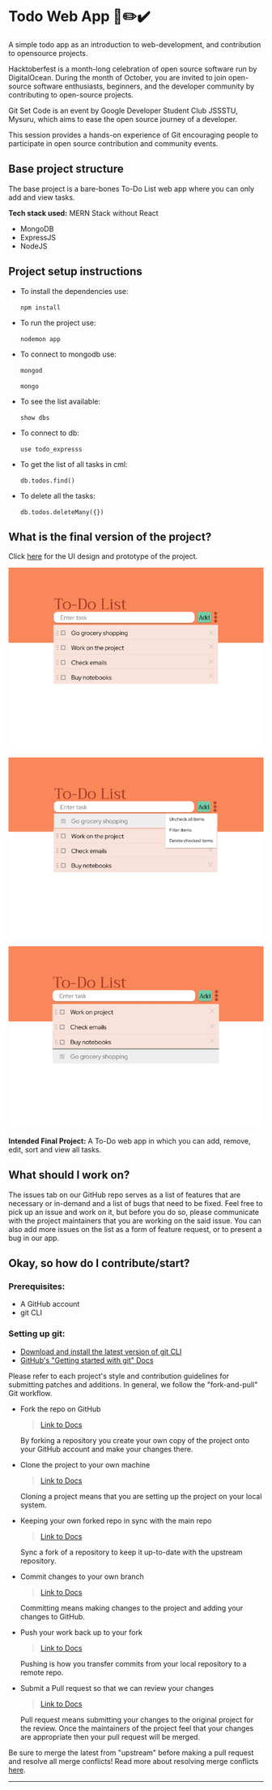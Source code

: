 # Todo Web App 📒✏️✔️
A simple todo app as an introduction to web-development, and contribution to opensource projects.
 
Hacktoberfest is a month-long celebration of open source software run by DigitalOcean. During the month of October, you are invited to join open-source software enthusiasts, beginners, and the developer community by contributing to open-source projects.
 
Git Set Code is an event by Google Developer Student Club JSSSTU, Mysuru, which aims to ease the open source journey of a developer. 
 
This session provides a hands-on experience of Git encouraging people to participate in open source contribution and community events.
 
## Base project structure
The base project is a bare-bones To-Do List web app where you can only add and view tasks. 
 
**Tech stack used:** MERN Stack without React
- MongoDB
- ExpressJS
- NodeJS
 
## Project setup instructions
 
- To install the dependencies use: 
 
    `npm install`
 
- To run the project use: 
 
    `nodemon app`
 
- To connect to mongodb use:
 
    `mongod`
 
    `mongo`
 
- To see the list available:
 
    `show dbs`
 
- To connect to db:
 
    `use todo_expresss`
 
- To get the list of all tasks in cml: 
 
    `db.todos.find()`
 
- To delete all the tasks: 
 
    `db.todos.deleteMany({})`
 
## What is the final version of the project?
 
Click [here](https://www.figma.com/file/TfPdLp6P3EgJoej3NjBJik/To-Do-List?node-id=0%3A1) for the UI design and prototype of the project.
 
![To-Do list page](readme_images/todo2.PNG)

![To-Do options page](readme_images/todo4.PNG)
 
![To-Do sorted page](readme_images/todo5.PNG)
 
**Intended Final Project:** A To-Do web app in which you can add, remove, edit, sort and view all tasks.
 
## What should I work on?
The issues tab on our GitHub repo serves as a list of features that are necessary or in-demand and a list of bugs that need to be fixed. Feel free to pick up an issue and work on it, but before you do so, please communicate with the project maintainers that you are working on the said issue. You can also add more issues on the list as a form of feature request, or to present a bug in our app.
 
## Okay, so how do I contribute/start?
### Prerequisites:
- A GitHub account
- git CLI
 
### Setting up git:
- [Download and install the latest version of git CLI](https://git-scm.com/downloads)
- [GitHub's "Getting started with git" Docs](https://docs.github.com/en/get-started/getting-started-with-git)
 
Please refer to each project's style and contribution guidelines for submitting patches and additions. In general, we follow the "fork-and-pull" Git workflow.
 
- Fork the repo on GitHub
  > [Link to Docs](https://docs.github.com/en/get-started/quickstart/fork-a-repo#step-2-create-a-local-clone-of-your-fork)
 
  By forking a repository you create your own copy of the project onto your GitHub account and make your changes there.
  
- Clone the project to your own machine
  > [Link to Docs](https://docs.github.com/en/get-started/quickstart/fork-a-repo#cloning-your-forked-repository)
 
  Cloning a project means that you are setting up the project on your local system.
 
- Keeping your own forked repo in sync with the main repo
  > [Link to Docs](https://docs.github.com/en/github/collaborating-with-pull-requests/working-with-forks/syncing-a-fork)
 
  Sync a fork of a repository to keep it up-to-date with the upstream repository.
 
- Commit changes to your own branch
  > [Link to Docs](https://www.atlassian.com/git/tutorials/saving-changes/git-commit)
 
  Committing means making changes to the project and adding your changes to GitHub.
 
- Push your work back up to your fork
  > [Link to Docs](https://www.atlassian.com/git/tutorials/syncing/git-push)
  
  Pushing is how you transfer commits from your local repository to a remote repo.
 
- Submit a Pull request so that we can review your changes
  > [Link to Docs](https://docs.github.com/en/github/collaborating-with-pull-requests/proposing-changes-to-your-work-with-pull-requests/about-pull-requests)
 
  Pull request means submitting your changes to the original project for the review. Once the maintainers of the project feel that your changes are appropriate then your pull request will be merged.
 
 
Be sure to merge the latest from "upstream" before making a pull request and resolve all merge conflicts! Read more about resolving merge conflicts [here](https://docs.github.com/en/github/collaborating-with-pull-requests/addressing-merge-conflicts).
 
---
